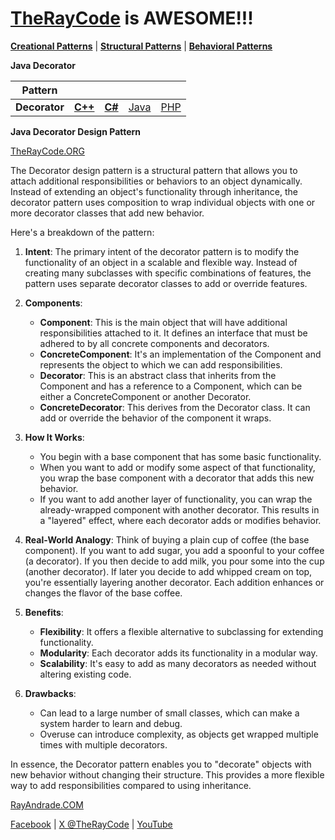 # [TheRayCode](../../../README.md) is AWESOME!!!

**[Creational Patterns](../README.md)** | **[Structural Patterns](../../Structural/README.md)** | **[Behavioral Patterns](../../Behavioral/README.md)**

**Java Decorator**

|Pattern|   |   |   |   |
|---|---|---|---|---|
| **Decorator** | [**C++**](../../../CPP/Structural/Decorator/README.md) | [**C#**](../../../Csharp/Structural/Decorator/README.md) | [Java](../../../Java/Structural/Decorator/README.md) | [PHP](../../../PHP/Structural/Decorator/README.md) |

**Java Decorator Design Pattern**



[TheRayCode.ORG](https://www.TheRayCode.org)


The Decorator design pattern is a structural pattern that allows you to attach additional responsibilities or behaviors to an object dynamically. Instead of extending an object's functionality through inheritance, the decorator pattern uses composition to wrap individual objects with one or more decorator classes that add new behavior.

Here's a breakdown of the pattern:

1. **Intent**: The primary intent of the decorator pattern is to modify the functionality of an object in a scalable and flexible way. Instead of creating many subclasses with specific combinations of features, the pattern uses separate decorator classes to add or override features.

2. **Components**:
    - **Component**: This is the main object that will have additional responsibilities attached to it. It defines an interface that must be adhered to by all concrete components and decorators.
    - **ConcreteComponent**: It's an implementation of the Component and represents the object to which we can add responsibilities.
    - **Decorator**: This is an abstract class that inherits from the Component and has a reference to a Component, which can be either a ConcreteComponent or another Decorator.
    - **ConcreteDecorator**: This derives from the Decorator class. It can add or override the behavior of the component it wraps.

3. **How It Works**:
    - You begin with a base component that has some basic functionality.
    - When you want to add or modify some aspect of that functionality, you wrap the base component with a decorator that adds this new behavior. 
    - If you want to add another layer of functionality, you can wrap the already-wrapped component with another decorator. This results in a "layered" effect, where each decorator adds or modifies behavior.

4. **Real-World Analogy**: 
    Think of buying a plain cup of coffee (the base component). If you want to add sugar, you add a spoonful to your coffee (a decorator). If you then decide to add milk, you pour some into the cup (another decorator). If later you decide to add whipped cream on top, you're essentially layering another decorator. Each addition enhances or changes the flavor of the base coffee.

5. **Benefits**:
    - **Flexibility**: It offers a flexible alternative to subclassing for extending functionality.
    - **Modularity**: Each decorator adds its functionality in a modular way.
    - **Scalability**: It's easy to add as many decorators as needed without altering existing code.

6. **Drawbacks**:
    - Can lead to a large number of small classes, which can make a system harder to learn and debug.
    - Overuse can introduce complexity, as objects get wrapped multiple times with multiple decorators.

In essence, the Decorator pattern enables you to "decorate" objects with new behavior without changing their structure. This provides a more flexible way to add responsibilities compared to using inheritance.

[RayAndrade.COM](https://www.RayAndrade.com)

[Facebook](https://www.facebook.com/TheRayCode/) | [X @TheRayCode](https://www.X.com/TheRayCode/) | [YouTube](https://www.youtube.com/TheRayCode/)
